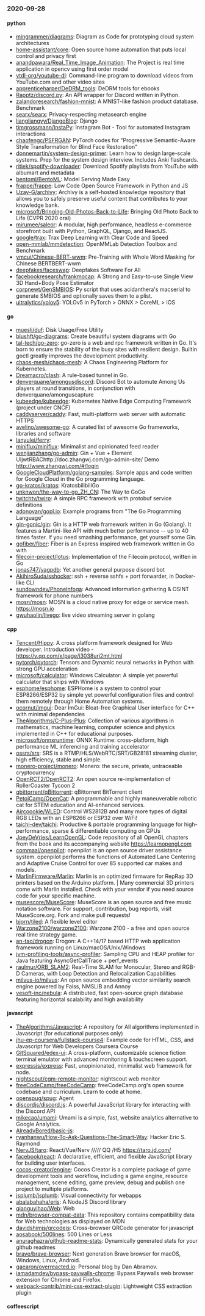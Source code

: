 ### 2020-09-28

#### python
* [mingrammer/diagrams](https://github.com/mingrammer/diagrams):  Diagram as Code for prototyping cloud system architectures
* [home-assistant/core](https://github.com/home-assistant/core):  Open source home automation that puts local control and privacy first
* [anandpawara/Real_Time_Image_Animation](https://github.com/anandpawara/Real_Time_Image_Animation): The Project is real time application in opencv using first order model
* [ytdl-org/youtube-dl](https://github.com/ytdl-org/youtube-dl): Command-line program to download videos from YouTube.com and other video sites
* [apprenticeharper/DeDRM_tools](https://github.com/apprenticeharper/DeDRM_tools): DeDRM tools for ebooks
* [Rapptz/discord.py](https://github.com/Rapptz/discord.py): An API wrapper for Discord written in Python.
* [zalandoresearch/fashion-mnist](https://github.com/zalandoresearch/fashion-mnist): A MNIST-like fashion product database. Benchmark 
* [searx/searx](https://github.com/searx/searx): Privacy-respecting metasearch engine
* [liangliangyy/DjangoBlog](https://github.com/liangliangyy/DjangoBlog): Django
* [timgrossmann/InstaPy](https://github.com/timgrossmann/InstaPy):  Instagram Bot - Tool for automated Instagram interactions
* [chaofengc/PSFRGAN](https://github.com/chaofengc/PSFRGAN): PyTorch codes for "Progressive Semantic-Aware Style Transformation for Blind Face Restoration"
* [donnemartin/system-design-primer](https://github.com/donnemartin/system-design-primer): Learn how to design large-scale systems. Prep for the system design interview. Includes Anki flashcards.
* [ritiek/spotify-downloader](https://github.com/ritiek/spotify-downloader): Download Spotify playlists from YouTube with albumart and metadata
* [bentoml/BentoML](https://github.com/bentoml/BentoML): Model Serving Made Easy
* [frappe/frappe](https://github.com/frappe/frappe): Low Code Open Source Framework in Python and JS
* [Uzay-G/archivy](https://github.com/Uzay-G/archivy): Archivy is a self-hosted knowledge repository that allows you to safely preserve useful content that contributes to your knowledge bank.
* [microsoft/Bringing-Old-Photos-Back-to-Life](https://github.com/microsoft/Bringing-Old-Photos-Back-to-Life): Bringing Old Photo Back to Life (CVPR 2020 oral)
* [mirumee/saleor](https://github.com/mirumee/saleor): A modular, high performance, headless e-commerce storefront built with Python, GraphQL, Django, and ReactJS.
* [google/trax](https://github.com/google/trax): Trax  Deep Learning with Clear Code and Speed
* [open-mmlab/mmdetection](https://github.com/open-mmlab/mmdetection): OpenMMLab Detection Toolbox and Benchmark
* [ymcui/Chinese-BERT-wwm](https://github.com/ymcui/Chinese-BERT-wwm): Pre-Training with Whole Word Masking for Chinese BERTBERT-wwm
* [deepfakes/faceswap](https://github.com/deepfakes/faceswap): Deepfakes Software For All
* [facebookresearch/frankmocap](https://github.com/facebookresearch/frankmocap): A Strong and Easy-to-use Single View 3D Hand+Body Pose Estimator
* [corpnewt/GenSMBIOS](https://github.com/corpnewt/GenSMBIOS): Py script that uses acidanthera's macserial to generate SMBIOS and optionally saves them to a plist.
* [ultralytics/yolov5](https://github.com/ultralytics/yolov5): YOLOv5 in PyTorch > ONNX > CoreML > iOS

#### go
* [muesli/duf](https://github.com/muesli/duf): Disk Usage/Free Utility
* [blushft/go-diagrams](https://github.com/blushft/go-diagrams): Create beautiful system diagrams with Go
* [tal-tech/go-zero](https://github.com/tal-tech/go-zero): go-zero is a web and rpc framework written in Go. It's born to ensure the stability of the busy sites with resilient design. Builtin goctl greatly improves the development productivity.
* [chaos-mesh/chaos-mesh](https://github.com/chaos-mesh/chaos-mesh): A Chaos Engineering Platform for Kubernetes.
* [Dreamacro/clash](https://github.com/Dreamacro/clash): A rule-based tunnel in Go.
* [denverquane/amongusdiscord](https://github.com/denverquane/amongusdiscord): Discord Bot to automute Among Us players at round transitions, in conjunction with denverquane/amonguscapture
* [kubeedge/kubeedge](https://github.com/kubeedge/kubeedge): Kubernetes Native Edge Computing Framework (project under CNCF)
* [caddyserver/caddy](https://github.com/caddyserver/caddy): Fast, multi-platform web server with automatic HTTPS
* [avelino/awesome-go](https://github.com/avelino/awesome-go): A curated list of awesome Go frameworks, libraries and software
* [lanyulei/ferry](https://github.com/lanyulei/ferry):  
* [miniflux/miniflux](https://github.com/miniflux/miniflux): Minimalist and opinionated feed reader
* [wenjianzhang/go-admin](https://github.com/wenjianzhang/go-admin): Gin + Vue + Element UIjwtRBAChttp://doc.zhangwj.com/go-admin-site/ Demo http://www.zhangwj.com/#/login
* [GoogleCloudPlatform/golang-samples](https://github.com/GoogleCloudPlatform/golang-samples): Sample apps and code written for Google Cloud in the Go programming language.
* [go-kratos/kratos](https://github.com/go-kratos/kratos): KratosbilibiliGo
* [unknwon/the-way-to-go_ZH_CN](https://github.com/unknwon/the-way-to-go_ZH_CN): The Way to GoGo 
* [twitchtv/twirp](https://github.com/twitchtv/twirp): A simple RPC framework with protobuf service definitions
* [adonovan/gopl.io](https://github.com/adonovan/gopl.io): Example programs from "The Go Programming Language"
* [gin-gonic/gin](https://github.com/gin-gonic/gin): Gin is a HTTP web framework written in Go (Golang). It features a Martini-like API with much better performance -- up to 40 times faster. If you need smashing performance, get yourself some Gin.
* [gofiber/fiber](https://github.com/gofiber/fiber):  Fiber is an Express inspired web framework written in Go with 
* [filecoin-project/lotus](https://github.com/filecoin-project/lotus): Implementation of the Filecoin protocol, written in Go
* [jonas747/yagpdb](https://github.com/jonas747/yagpdb): Yet another general purpose discord bot
* [AkihiroSuda/sshocker](https://github.com/AkihiroSuda/sshocker): ssh + reverse sshfs + port forwarder, in Docker-like CLI
* [sundowndev/PhoneInfoga](https://github.com/sundowndev/PhoneInfoga): Advanced information gathering & OSINT framework for phone numbers
* [mosn/mosn](https://github.com/mosn/mosn): MOSN is a cloud native proxy for edge or service mesh. https://mosn.io
* [gwuhaolin/livego](https://github.com/gwuhaolin/livego): live video streaming server in golang

#### cpp
* [Tencent/Hippy](https://github.com/Tencent/Hippy): A cross platform framework designed for Web developer. Introduction video - https://v.qq.com/x/page/i3038urj2mt.html
* [pytorch/pytorch](https://github.com/pytorch/pytorch): Tensors and Dynamic neural networks in Python with strong GPU acceleration
* [microsoft/calculator](https://github.com/microsoft/calculator): Windows Calculator: A simple yet powerful calculator that ships with Windows
* [esphome/esphome](https://github.com/esphome/esphome): ESPHome is a system to control your ESP8266/ESP32 by simple yet powerful configuration files and control them remotely through Home Automation systems.
* [ocornut/imgui](https://github.com/ocornut/imgui): Dear ImGui: Bloat-free Graphical User interface for C++ with minimal dependencies
* [TheAlgorithms/C-Plus-Plus](https://github.com/TheAlgorithms/C-Plus-Plus): Collection of various algorithms in mathematics, machine learning, computer science and physics implemented in C++ for educational purposes.
* [microsoft/onnxruntime](https://github.com/microsoft/onnxruntime): ONNX Runtime: cross-platform, high performance ML inferencing and training accelerator
* [ossrs/srs](https://github.com/ossrs/srs): SRS is a RTMP/HLS/WebRTC/SRT/GB28181 streaming cluster, high efficiency, stable and simple.
* [monero-project/monero](https://github.com/monero-project/monero): Monero: the secure, private, untraceable cryptocurrency
* [OpenRCT2/OpenRCT2](https://github.com/OpenRCT2/OpenRCT2): An open source re-implementation of RollerCoaster Tycoon 2 
* [qbittorrent/qBittorrent](https://github.com/qbittorrent/qBittorrent): qBittorrent BitTorrent client
* [PetoiCamp/OpenCat](https://github.com/PetoiCamp/OpenCat): A programmable and highly maneuverable robotic cat for STEM education and AI-enhanced services.
* [Aircoookie/WLED](https://github.com/Aircoookie/WLED): Control WS2812B and many more types of digital RGB LEDs with an ESP8266 or ESP32 over WiFi!
* [taichi-dev/taichi](https://github.com/taichi-dev/taichi): Productive & portable programming language for high-performance, sparse & differentiable computing on GPUs
* [JoeyDeVries/LearnOpenGL](https://github.com/JoeyDeVries/LearnOpenGL): Code repository of all OpenGL chapters from the book and its accompanying website https://learnopengl.com
* [commaai/openpilot](https://github.com/commaai/openpilot): openpilot is an open source driver assistance system. openpilot performs the functions of Automated Lane Centering and Adaptive Cruise Control for over 85 supported car makes and models.
* [MarlinFirmware/Marlin](https://github.com/MarlinFirmware/Marlin): Marlin is an optimized firmware for RepRap 3D printers based on the Arduino platform. | Many commercial 3D printers come with Marlin installed. Check with your vendor if you need source code for your specific machine.
* [musescore/MuseScore](https://github.com/musescore/MuseScore): MuseScore is an open source and free music notation software. For support, contribution, bug reports, visit MuseScore.org. Fork and make pull requests!
* [bjorn/tiled](https://github.com/bjorn/tiled): A flexible level editor
* [Warzone2100/warzone2100](https://github.com/Warzone2100/warzone2100): Warzone 2100 - a free and open source real time strategy game.
* [an-tao/drogon](https://github.com/an-tao/drogon): Drogon: A C++14/17 based HTTP web application framework running on Linux/macOS/Unix/Windows
* [jvm-profiling-tools/async-profiler](https://github.com/jvm-profiling-tools/async-profiler): Sampling CPU and HEAP profiler for Java featuring AsyncGetCallTrace + perf_events
* [raulmur/ORB_SLAM2](https://github.com/raulmur/ORB_SLAM2): Real-Time SLAM for Monocular, Stereo and RGB-D Cameras, with Loop Detection and Relocalization Capabilities
* [milvus-io/milvus](https://github.com/milvus-io/milvus): An open source embedding vector similarity search engine powered by Faiss, NMSLIB and Annoy
* [vesoft-inc/nebula](https://github.com/vesoft-inc/nebula): A distributed, fast open-source graph database featuring horizontal scalability and high availability

#### javascript
* [TheAlgorithms/Javascript](https://github.com/TheAlgorithms/Javascript): A repository for All algorithms implemented in Javascript (for educational purposes only)
* [jhu-ep-coursera/fullstack-course4](https://github.com/jhu-ep-coursera/fullstack-course4): Example code for HTML, CSS, and Javascript for Web Developers Coursera Course
* [GitSquared/edex-ui](https://github.com/GitSquared/edex-ui): A cross-platform, customizable science fiction terminal emulator with advanced monitoring & touchscreen support.
* [expressjs/express](https://github.com/expressjs/express): Fast, unopinionated, minimalist web framework for node.
* [nightscout/cgm-remote-monitor](https://github.com/nightscout/cgm-remote-monitor): nightscout web monitor
* [freeCodeCamp/freeCodeCamp](https://github.com/freeCodeCamp/freeCodeCamp): freeCodeCamp.org's open source codebase and curriculum. Learn to code at home.
* [openspug/spug](https://github.com/openspug/spug): Agent
* [discordjs/discord.js](https://github.com/discordjs/discord.js): A powerful JavaScript library for interacting with the Discord API
* [mikecao/umami](https://github.com/mikecao/umami): Umami is a simple, fast, website analytics alternative to Google Analytics.
* [AlreadyBored/basic-js](https://github.com/AlreadyBored/basic-js): 
* [ryanhanwu/How-To-Ask-Questions-The-Smart-Way](https://github.com/ryanhanwu/How-To-Ask-Questions-The-Smart-Way):  Hacker Eric S. Raymond 
* [NervJS/taro](https://github.com/NervJS/taro):  React/Vue/Nerv ///// QQ /H5  https://taro.jd.com/
* [facebook/react](https://github.com/facebook/react): A declarative, efficient, and flexible JavaScript library for building user interfaces.
* [cocos-creator/engine](https://github.com/cocos-creator/engine): Cocos Creator is a complete package of game development tools and workflow, including a game engine, resource management, scene editing, game preview, debug and publish one project to multiple platforms.
* [jsplumb/jsplumb](https://github.com/jsplumb/jsplumb): Visual connectivity for webapps
* [abalabahaha/eris](https://github.com/abalabahaha/eris): A NodeJS Discord library
* [qianguyihao/Web](https://github.com/qianguyihao/Web): Web
* [mdn/browser-compat-data](https://github.com/mdn/browser-compat-data): This repository contains compatibility data for Web technologies as displayed on MDN
* [davidshimjs/qrcodejs](https://github.com/davidshimjs/qrcodejs): Cross-browser QRCode generator for javascript
* [aosabook/500lines](https://github.com/aosabook/500lines): 500 Lines or Less
* [anuraghazra/github-readme-stats](https://github.com/anuraghazra/github-readme-stats):  Dynamically generated stats for your github readmes
* [brave/brave-browser](https://github.com/brave/brave-browser): Next generation Brave browser for macOS, Windows, Linux, Android.
* [gaearon/overreacted.io](https://github.com/gaearon/overreacted.io): Personal blog by Dan Abramov.
* [iamadamdev/bypass-paywalls-chrome](https://github.com/iamadamdev/bypass-paywalls-chrome): Bypass Paywalls web browser extension for Chrome and Firefox.
* [webpack-contrib/mini-css-extract-plugin](https://github.com/webpack-contrib/mini-css-extract-plugin): Lightweight CSS extraction plugin

#### coffeescript
